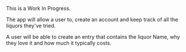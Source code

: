This is a Work In Progress.

The app will allow a user to, create an account and keep track of all the liquors they've tried.

A user will be able to create an entry that contains the liquor Name, why they love it and how much it typically costs.
